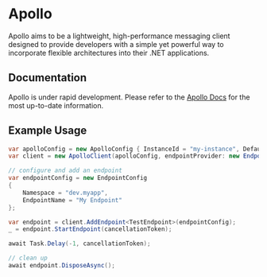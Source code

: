 # Apollo

Apollo aims to be a lightweight, high-performance messaging client designed to provide developers with a simple yet powerful way to incorporate flexible architectures into their .NET applications. 

## Documentation

Apollo is under rapid development. Please refer to the [Apollo Docs](https://apollo.rickdot.net) for the most up-to-date information.

## Example Usage

```csharp
var apolloConfig = new ApolloConfig { InstanceId = "my-instance", DefaultConsumerName = "my-consumer" };
var client = new ApolloClient(apolloConfig, endpointProvider: new EndpointProvider());

// configure and add an endpoint
var endpointConfig = new EndpointConfig
{
    Namespace = "dev.myapp",
    EndpointName = "My Endpoint"
};

var endpoint = client.AddEndpoint<TestEndpoint>(endpointConfig);
_ = endpoint.StartEndpoint(cancellationToken);

await Task.Delay(-1, cancellationToken);

// clean up
await endpoint.DisposeAsync();
```